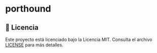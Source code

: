 # porthound

## 📄 Licencia

Este proyecto está licenciado bajo la Licencia MIT. Consulta el archivo [LICENSE](./LICENSE) para más detalles.
